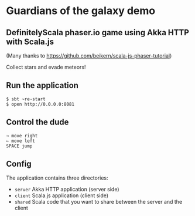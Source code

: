 # Guardians of the galaxy demo
## DefinitelyScala phaser.io game using Akka HTTP with Scala.js
(Many thanks to https://github.com/beikern/scala-js-phaser-tutorial)

Collect stars and evade meteors!

## Run the application
```shell
$ sbt ~re-start
$ open http://0.0.0.0:8081
```

## Control the dude
```
→ move right
← move left
SPACE jump
```

## Config 

The application contains three directories:
* `server` Akka HTTP application (server side)
* `client` Scala.js application (client side)
* `shared` Scala code that you want to share between the server and the client

